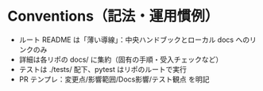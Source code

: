 # Conventions（記法・運用慣例）
- ルート README は「薄い導線」：中央ハンドブックとローカル docs へのリンクのみ
- 詳細は各リポの docs/ に集約（固有の手順・受入チェックなど）
- テストは ./tests/ 配下、pytest はリポのルートで実行
- PR テンプレ：変更点/影響範囲/Docs影響/テスト観点 を明記
